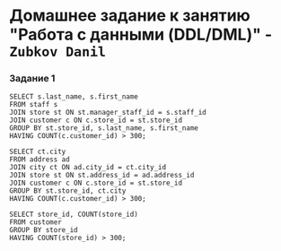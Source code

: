 # Домашнее задание к занятию "Работа с данными (DDL/DML)" - `Zubkov Danil`

### Задание 1
```
SELECT s.last_name, s.first_name
FROM staff s
JOIN store st ON st.manager_staff_id = s.staff_id
JOIN customer c ON c.store_id = st.store_id
GROUP BY st.store_id, s.last_name, s.first_name
HAVING COUNT(c.customer_id) > 300;
```
```
SELECT ct.city
FROM address ad
JOIN city ct ON ad.city_id = ct.city_id
JOIN store st ON st.address_id = ad.address_id
JOIN customer c ON c.store_id = st.store_id
GROUP BY st.store_id, ct.city
HAVING COUNT(c.customer_id) > 300;
```

```
SELECT store_id, COUNT(store_id)
FROM customer
GROUP BY store_id
HAVING COUNT(store_id) > 300;
```


